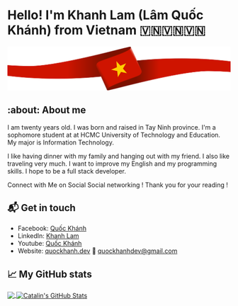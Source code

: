 # Hello! I'm Khanh Lam (Lâm Quốc Khánh) from Vietnam 🇻🇳🇻🇳🇻🇳
![Vietnam wide flag](./img/vietnam-wide-flag.png)

## :about: About me
I am twenty years old. I was born and raised in Tay Ninh province. I'm a sophomore student at at HCMC University of Technology and Education. My major is Information Technology.

I like having dinner with my family and hanging out with my friend. I also like traveling very much. I want to improve my English and my programming skills. I hope to be a full stack developer.

Connect with Me on Social Social networking !
Thank you for your reading !

## 📬 Get in touch
- Facebook: [Quốc Khánh](http://facebook.com/profile.php?id=100004367534716)
- LinkedIn: [Khanh Lam](https://www.linkedin.com/in/lamquockhanh)
- Youtube: [Quốc Khánh](https://www.youtube.com/channel/UCmhjCVQCe69Z68Fc6zsifAQ)
- Website: [quockhanh.dev](https://quockhanh.dev)
:email: [quockhanhdev@gmail.com](mailto:quockhanhdev@gmail.com)

## &#x1f4c8; My GitHub stats

<a href="https://github.com/quockhanhtn/quockhanhtn">
  <img align="center" src="https://github-readme-stats.vercel.app/api/top-langs/?username=quockhanhtn&hide=java,html&title_color=ffffff&text_color=c9cacc&icon_color=2bbc8a&bg_color=1d1f21" />
</a>

<a href="https://github.com/quockhanhtn/quockhanhtn">
  <img align="center" src="https://github-readme-stats.vercel.app/api?username=quockhanhtn&show_icons=true&line_height=27&count_private=true&title_color=ffffff&text_color=c9cacc&icon_color=2bbc8a&bg_color=1d1f21" alt="Catalin's GitHub Stats" />
</a>

[1]: https://quockhanhtn.me/?utm_source=github.com&utm_medium=gh-profile-quockhanhtn&utm_campaign=quockhanhtn
[2]: https://www.linkedin.com/in/quockhanhtn
[3]: https://www.twitter.com/quockhanhtn
[4]: https://dev.to/quockhanhtn
[5]: https://newsletter.quockhanhtn.me?utm_source=github.com&utm_medium=gh-profile-quockhanhtn&utm_campaign=quockhanhtn
